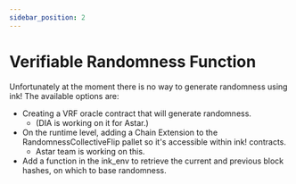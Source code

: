 ```yaml
---
sidebar_position: 2
---
```


# Verifiable Randomness Function

Unfortunately at the moment there is no way to generate randomness using ink!
The available options are:

* Creating a VRF oracle contract that will generate randomness.
  * (DIA is working on it for Astar.)
* On the runtime level, adding a Chain Extension to the RandomnessCollectiveFlip pallet so it's accessible within ink! contracts.
  * Astar team is working on this.
* Add a function in the ink_env to retrieve the current and previous block hashes, on which to base randomness.